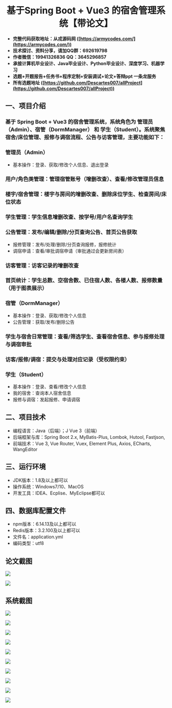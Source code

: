 <h1 align="center">基于Spring Boot + Vue3 的宿舍管理系统【带论文】</h1></p>

- <b>完整代码获取地址：从戎源码网 ([https://armycodes.com/](https://armycodes.com/))</b>
- <b>技术探讨、资料分享，请加QQ群：692619798</b>
- <b>作者微信：19941326836  QQ：3645296857</b>
- <b>承接计算机毕业设计、Java毕业设计、Python毕业设计、深度学习、机器学习</b>
- <b>选题+开题报告+任务书+程序定制+安装调试+论文+答辩ppt 一条龙服务</b>
- <b>所有选题地址 ([https://github.com/Descartes007/allProject](https://github.com/Descartes007/allProject)) </b>

## 一、项目介绍

### 基于 Spring Boot + Vue3 的宿舍管理系统，系统角色为 管理员（Admin）、宿管（DormManager） 和 学生（Student）。系统聚焦宿舍/床位管理、报修与调宿流程、公告与访客管理，主要功能如下：
### 管理员（Admin）
- 基本操作：登录、获取/修改个人信息、退出登录
### 用户/角色类管理：管理宿管账号（增删改查）、查看/修改管理员信息
### 楼宇/宿舍管理：楼宇与房间的增删改查、删除床位学生、检查房间/床位状态
### 学生管理：学生信息增删改查、按学号/用户名查询学生
### 公告管理：发布/编辑/删除/分页查询公告、首页公告获取
- 报修管理：发布/处理/删除/分页查询报修，报修统计
- 调宿申请：查看/审批调宿申请（审批通过会更新房间表）
### 访客管理：访客记录的增删改查
### 首页统计：学生总数、空宿舍数、已住宿人数、各楼人数、报修数量（用于图表展示）
### 宿管（DormManager）
- 基本操作：登录、获取/修改个人信息
- 公告管理：获取/发布/删除公告
### 学生与宿舍日常管理：查看/筛选学生、查看宿舍信息、参与报修处理与调宿审批
### 访客/报修/调宿：提交与处理对应记录（受权限约束）
### 学生（Student）
- 基本操作：登录、查看/修改个人信息
- 我的宿舍：查询本人宿舍信息
- 报修与调宿：发起报修、申请调宿

## 二、项目技术

- 编程语言：Java（后端）；J Vue 3（前端）
- 后端框架与库：Spring Boot 2.x, MyBatis-Plus, Lombok, Hutool, Fastjson,
- 前端技术：Vue 3, Vue Router, Vuex, Element Plus, Axios, ECharts, WangEditor


## 三、运行环境

- JDK版本：1.8及以上都可以
- 操作系统：Windows7/10、MacOS
- 开发工具：IDEA、Ecplise、MyEclipse都可以

## 四、数据库配置文件

- npm版本：6.14.13及以上都可以
- Redis版本：3.2.100及以上都可以
- 文件名：application.yml
- 编码类型：utf8

## 论文截图

![](screenshot/1.png)

![](screenshot/2.png)

## 系统截图

![](screenshot/3.png)

![](screenshot/4.png)

![](screenshot/5.png)

![](screenshot/6.png)

![](screenshot/7.png)

![](screenshot/8.png)

![](screenshot/9.png)

![](screenshot/10.png)

![](screenshot/11.png)

![](screenshot/12.png)